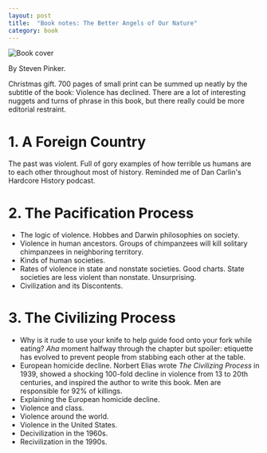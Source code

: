 ```yaml
---
layout: post
title:  "Book notes: The Better Angels of Our Nature"
category: book
---
```


![Book cover](/assets/the-better-angels-of-our-nature.jpg)

By Steven Pinker.

Christmas gift. 700 pages of small print can be summed up neatly by the subtitle of the book: Violence has declined. There are a lot of interesting nuggets and turns of phrase in this book, but there really could be more editorial restraint.

# 1. A Foreign Country
The past was violent. Full of gory examples of how terrible us humans are to each other throughout most of history. Reminded me of Dan Carlin's Hardcore History podcast.

# 2. The Pacification Process
* The logic of violence. Hobbes and Darwin philosophies on society.
* Violence in human ancestors. Groups of chimpanzees will kill solitary chimpanzees in neighboring territory.
* Kinds of human societies.
* Rates of violence in state and nonstate societies. Good charts. State societies are less violent than nonstate. Unsurprising.
* Civilization and its Discontents.

# 3. The Civilizing Process
* Why is it rude to use your knife to help guide food onto your fork while eating? *Aha* moment halfway through the chapter but spoiler: etiquette has evolved to prevent people from stabbing each other at the table.
* European homicide decline. Norbert Elias wrote *The Civilizing Process* in 1939, showed a shocking 100-fold decline in violence from 13 to 20th centuries, and inspired the author to write this book. Men are responsible for 92% of killings.
* Explaining the European homicide decline.
* Violence and class.
* Violence around the world.
* Violence in the United States.
* Decivilization in the 1960s.
* Recivilization in the 1990s.